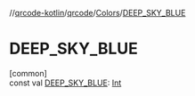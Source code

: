 //[qrcode-kotlin](../../../index.md)/[qrcode](../index.md)/[Colors](index.md)/[DEEP_SKY_BLUE](-d-e-e-p_-s-k-y_-b-l-u-e.md)

# DEEP_SKY_BLUE

[common]\
const val [DEEP_SKY_BLUE](-d-e-e-p_-s-k-y_-b-l-u-e.md): [Int](https://kotlinlang.org/api/latest/jvm/stdlib/kotlin/-int/index.html)

